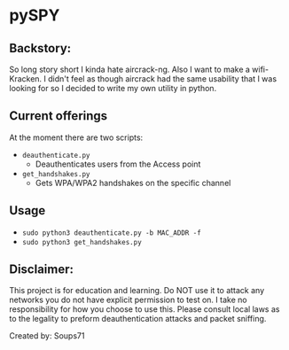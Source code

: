 # pySPY

## Backstory:
So long story short I kinda hate aircrack-ng. Also I want to make a wifi-Kracken. I didn't feel as though aircrack had the same usability that I was looking for so I decided to write my own utility in python.

## Current offerings
At the moment there are two scripts:
* `deauthenticate.py`
    * Deauthenticates users from the Access point
* `get_handshakes.py`
    * Gets WPA/WPA2 handshakes on the specific channel

## Usage
* `sudo python3 deauthenticate.py -b MAC_ADDR -f`
* `sudo python3 get_handshakes.py`

## Disclaimer:
This project is for education and learning. Do NOT use it to attack any networks you do not have explicit permission to test on. I take no responsibility for how you choose to use this. Please consult local laws as to the legality to preform deauthentication attacks and packet sniffing.

Created by: Soups71

